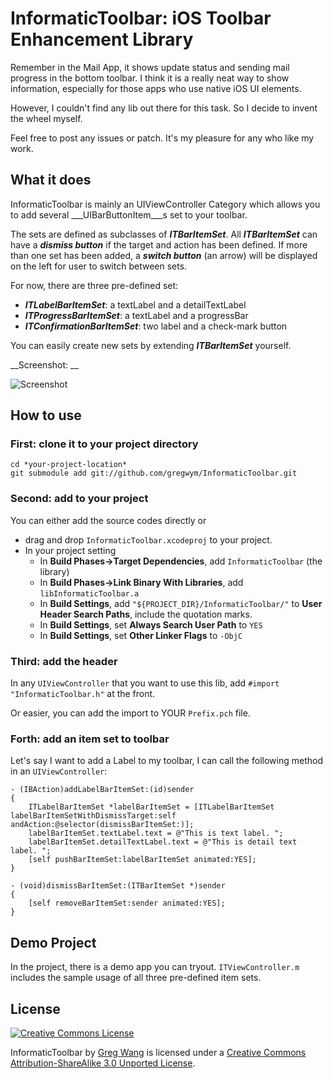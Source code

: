 # InformaticToolbar: iOS Toolbar Enhancement Library

Remember in the Mail App, it shows update status and sending mail progress in the bottom toolbar. I think it is a really neat way to show information, especially for those apps who use native iOS UI elements. 

However, I couldn't find any lib out there for this task. So I decide to invent the wheel myself. 

Feel free to post any issues or patch. It's my pleasure for any who like my work. 

## What it does

InformaticToolbar is mainly an UIViewController Category which allows you to add several ___UIBarButtonItem___s set to your toolbar. 

The sets are defined as subclasses of ___ITBarItemSet___. All ___ITBarItemSet___ can have a ___dismiss button___ if the target and action has been defined. If more than one set has been added, a ___switch button___ (an arrow) will be displayed on the left for user to switch between sets. 

For now, there are three pre-defined set: 

- ___ITLabelBarItemSet___: a textLabel and a detailTextLabel
- ___ITProgressBarItemSet___: a textLabel and a progressBar
- ___ITConfirmationBarItemSet___: two label and a check-mark button

You can easily create new sets by extending ___ITBarItemSet___ yourself. 

__Screenshot: __

![Screenshot](https://github.com/downloads/gregwym/InformaticToolbar/InformaticToolbar)

## How to use

### First: clone it to your project directory

```
cd *your-project-location*
git submodule add git://github.com/gregwym/InformaticToolbar.git
```
### Second: add to your project

You can either add the source codes directly or 

- drag and drop `InformaticToolbar.xcodeproj` to your project. 
- In your project setting
    - In __Build Phases->Target Dependencies__, add `InformaticToolbar` (the library)
    - In __Build Phases->Link Binary With Libraries__, add `libInformaticToolbar.a`
    - In __Build Settings__, add `"${PROJECT_DIR}/InformaticToolbar/"` to __User Header Search Paths__, include the quotation marks. 
    - In __Build Settings__, set __Always Search User Path__ to `YES`
    - In __Build Settings__, set __Other Linker Flags__ to `-ObjC`

### Third: add the header

In any `UIViewController` that you want to use this lib, add `#import "InformaticToolbar.h"` at the front. 

Or easier, you can add the import to YOUR `Prefix.pch` file.

### Forth: add an item set to toolbar

Let's say I want to add a Label to my toolbar, I can call the following method in an `UIViewController`: 

```
- (IBAction)addLabelBarItemSet:(id)sender
{
	ITLabelBarItemSet *labelBarItemSet = [ITLabelBarItemSet labelBarItemSetWithDismissTarget:self andAction:@selector(dismissBarItemSet:)];
	labelBarItemSet.textLabel.text = @"This is text label. ";
	labelBarItemSet.detailTextLabel.text = @"This is detail text label. ";
	[self pushBarItemSet:labelBarItemSet animated:YES];
}

- (void)dismissBarItemSet:(ITBarItemSet *)sender
{
	[self removeBarItemSet:sender animated:YES];
}
```

## Demo Project

In the project, there is a demo app you can tryout. `ITViewController.m` includes the sample usage of all three pre-defined item sets. 

## License

[![Creative Commons License](http://i.creativecommons.org/l/by-sa/3.0/88x31.png)](http://creativecommons.org/licenses/by-sa/3.0/)

InformaticToolbar by <a xmlns:cc="http://creativecommons.org/ns#" href="https://github.com/gregwym/InformaticToolbar" property="cc:attributionName" rel="cc:attributionURL">Greg Wang</a> is licensed under a [Creative Commons Attribution-ShareAlike 3.0 Unported License](http://creativecommons.org/licenses/by-sa/3.0/).